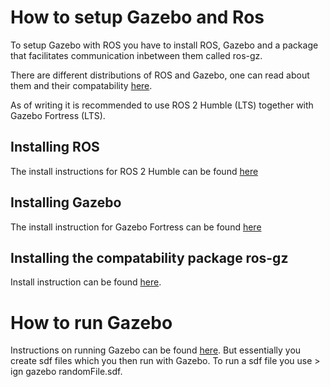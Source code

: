# How to setup Gazebo and Ros

To setup Gazebo with ROS you have to install ROS, Gazebo and a package that facilitates communication inbetween them called ros-gz.

There are different distributions of ROS and Gazebo, one can read about them and their compatability [here](https://gazebosim.org/docs/latest/ros_installation).

As of writing it is recommended to use ROS 2 Humble (LTS) together with Gazebo Fortress (LTS).


## Installing ROS


The install instructions for ROS 2 Humble can be found [here](https://docs.ros.org/en/humble/Installation/Ubuntu-Install-Debians.html)

## Installing Gazebo

The install instruction for Gazebo Fortress can be found [here](https://gazebosim.org/docs)

## Installing the compatability package ros-gz

Install instruction can be found [here](https://gazebosim.org/docs/latest/ros_installation).


# How to run Gazebo

Instructions on running Gazebo can be found [here](https://gazebosim.org/docs/all/getstarted). But essentially you create sdf files which you then run with Gazebo.
To run a sdf file you use > ign gazebo randomFile.sdf.
